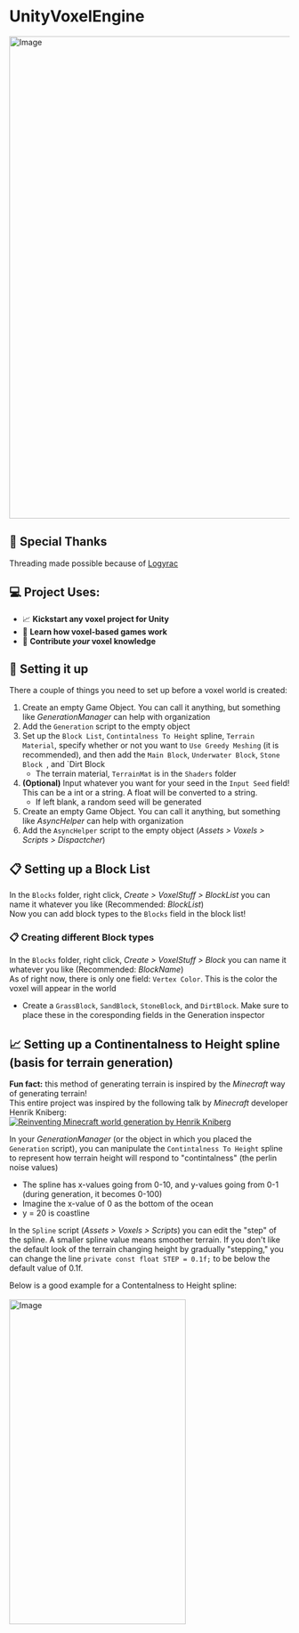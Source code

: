# UnityVoxelEngine
<img width="1782" height="867" alt="Image" src="https://github.com/user-attachments/assets/d1cd1ed6-853a-4347-bd7b-6da7c2ae9809" />

## 👏 Special Thanks
Threading made possible because of [Logyrac](https://github.com/Logyrac)

## 💻 Project Uses:
  * 📈 **Kickstart any voxel project for Unity**
  * 📖 **Learn how voxel-based games work**
  * 📝 **Contribute *your* voxel knowledge**

## 🤔 Setting it up
There a couple of things you need to set up before a voxel world is created:
 1. Create an empty Game Object. You can call it anything, but something like *GenerationManager* can help with organization
 2. Add the `Generation` script to the empty object
 3. Set up the `Block List`, `Contintalness To Height` spline, `Terrain Material`, specify whether or not you want to `Use Greedy Meshing` (it is recommended), and then add the `Main Block`,  `Underwater Block`, `Stone Block `, and `Dirt Block
    * The terrain material, `TerrainMat` is in the `Shaders` folder
 4. **(Optional)** Input whatever you want for your seed in the `Input Seed` field! This can be a int or a string. A float will be converted to a string.
    * If left blank, a random seed will be generated
 5. Create an empty Game Object. You can call it anything, but something like *AsyncHelper* can help with organization
 6. Add the `AsyncHelper` script to the empty object (*Assets > Voxels > Scripts > Dispactcher*)

## 📋 Setting up a Block List
In the `Blocks` folder, right click, *Create > VoxelStuff > BlockList* you can name it whatever you like (Recommended: *BlockList*)\
Now you can add block types to the `Blocks` field in the block list!

### 📋 Creating different Block types
In the `Blocks` folder, right click, *Create > VoxelStuff > Block* you can name it whatever you like (Recommended: *BlockName*)\
As of right now, there is only one field: `Vertex Color`. This is the color the voxel will appear in the world
  * Create a `GrassBlock`, `SandBlock`, `StoneBlock`, and `DirtBlock`. Make sure to place these in the coresponding fields in the Generation inspector

## 📈 Setting up a Continentalness to Height spline (basis for terrain generation)
**Fun fact:** this method of generating terrain is inspired by the *Minecraft* way of generating terrain!\
This entire project was inspired by the following talk by *Minecraft* developer Henrik Kniberg:\
[![Reinventing Minecraft world generation by Henrik Kniberg](https://img.youtube.com/vi/ob3VwY4JyzE/0.jpg)](https://www.youtube.com/watch?v=ob3VwY4JyzE&list=LL&index=4&t=1384s)

In your *GenerationManager* (or the object in which you placed the `Generation` script), you can manipulate the `Contintalness To Height` spline to represent how terrain height will respond to "contintalness" (the perlin noise values)
  * The spline has x-values going from 0-10, and y-values going from 0-1 (during generation, it becomes 0-100)
  * Imagine the x-value of 0 as the bottom of the ocean
  * y = 20 is coastline
    
In the `Spline` script (*Assets > Voxels > Scripts*) you can edit the "step" of the spline. A smaller spline value means smoother terrain. If you don't like the default look of the terrain changing height by gradually "stepping," you can change the line `private const float STEP = 0.1f;` to be below the default value of 0.1f.

Below is a good example for a Contentalness to Height spline:\
<br />
<img width="317" height="584" alt="Image" src="https://github.com/user-attachments/assets/b0e81106-6bb7-412e-b97f-dab4c46b005d" />
